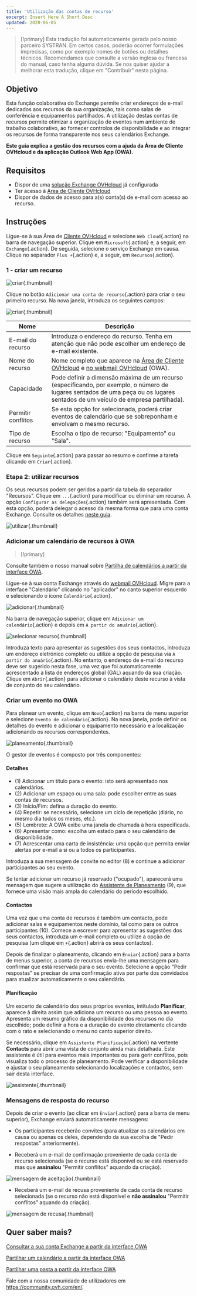 ```yaml
---
title: 'Utilização das contas de recurso'
excerpt: Insert Here A Short Desc
updated: 2020-06-05
---
```



> [!primary]
> Esta tradução foi automaticamente gerada pelo nosso parceiro SYSTRAN. Em certos casos, poderão ocorrer formulações imprecisas, como por exemplo nomes de botões ou detalhes técnicos. Recomendamos que consulte a versão inglesa ou francesa do manual, caso tenha alguma dúvida. Se nos quiser ajudar a melhorar esta tradução, clique em "Contribuir" nesta página.
>

## Objetivo

Esta função colaborativa do Exchange permite criar endereços de e-mail dedicados aos recursos da sua organização, tais como salas de conferência e equipamentos partilhados. A utilização destas contas de recursos permite otimizar a organização de eventos num ambiente de trabalho colaborativo, ao fornecer controlos de disponibilidade e ao integrar os recursos de forma transparente nos seus calendários Exchange.

**Este guia explica a gestão dos recursos com a ajuda da Área de Cliente OVHcloud e da aplicação Outlook Web App (OWA).**

## Requisitos

- Dispor de uma [solução Exchange OVHcloud](https://www.ovhcloud.com/pt/emails/hosted-exchange/) já configurada
- Ter acesso à [Área de Cliente OVHcloud](https://www.ovh.com/auth/?action=gotomanager&from=https://www.ovh.pt/&ovhSubsidiary=pt)
- Dispor de dados de acesso para a(s) conta(s) de e-mail com acesso ao recurso.

## Instruções

Ligue-se à sua Área de [Cliente OVHcloud](https://www.ovh.com/auth/?action=gotomanager&from=https://www.ovh.pt/&ovhSubsidiary=pt) e selecione `Web Cloud`{.action} na barra de navegação superior. Clique em `Microsoft`{.action} e, a seguir, em `Exchange`{.action}. De seguida, selecione o serviço Exchange em causa. Clique no separador `Plus +`{.action} e, a seguir, em `Recursos`{.action}.

### 1 - criar um recurso

![criar](images/exchange-resources-step1.png){.thumbnail}

Clique no botão `Adicionar uma conta de recurso`{.action} para criar o seu primeiro recurso. Na nova janela, introduza os seguintes campos:

![criar](images/exchange-resources-step2.png){.thumbnail}

|Nome|Descrição|
|---|---|
|E-mail do recurso|Introduza o endereço do recurso. Tenha em atenção que não pode escolher um endereço de e-mail existente.|
|Nome do recurso|Nome completo que aparece na [Área de Cliente OVHcloud](https://www.ovh.com/auth/?action=gotomanager&from=https://www.ovh.pt/&ovhSubsidiary=pt) e [no webmail OVHcloud](https://www.ovh.pt/mail/) (OWA).|
|Capacidade|Pode definir a dimensão máxima de um recurso (especificando, por exemplo, o número de lugares sentados de uma peça ou os lugares sentados de um veículo de empresa partilhada).|
|Permitir conflitos|Se esta opção for selecionada, poderá criar eventos de calendário que se sobreponham e envolvam o mesmo recurso.|
|Tipo de recurso|Escolha o tipo de recurso: "Equipamento" ou "Sala".|

Clique em `Seguinte`{.action} para passar ao resumo e confirme a tarefa clicando em `Criar`{.action}.


### Etapa 2: utilizar recursos

Os seus recursos podem ser geridos a partir da tabela do separador "Recursos". Clique em `...`{.action} para modificar ou eliminar um recurso. A opção `Configurar as delegações`{.action} também será apresentada. Com esta opção, poderá delegar o acesso da mesma forma que para uma conta Exchange. Consulte os detalhes [neste guia](/pages/web_cloud/email_and_collaborative_solutions/microsoft_exchange/feature_delegation).

![utilizar](images/exchange-resources-step3.png){.thumbnail}

### Adicionar um calendário de recursos à OWA

> [!primary]
>
Consulte também o nosso manual sobre [Partilha de calendários a partir da interface OWA](/pages/web_cloud/email_and_collaborative_solutions/using_the_outlook_web_app_webmail/owa_calendar_sharing).
>

Ligue-se à sua conta Exchange através do [webmail OVHcloud](https://www.ovh.pt/mail/). Migre para a interface "Calendário" clicando no "aplicador" no canto superior esquerdo e selecionando o ícone `Calendário`{.action}.

![adicionar](images/exchange-calendars-step1.png){.thumbnail}

Na barra de navegação superior, clique em `Adicionar um calendário`{.action} e depois em `A partir do anuário`{.action}.

![selecionar recurso](images/exchange-resources-step4.png){.thumbnail}

Introduza texto para apresentar as sugestões dos seus contactos, introduza um endereço eletrónico completo ou utilize a opção de pesquisa via `A partir do anuário`{.action}. No entanto, o endereço de e-mail do recurso deve ser sugerido nesta fase, uma vez que foi automaticamente acrescentado à lista de endereços global (GAL) aquando da sua criação. Clique em `Abrir`{.action} para adicionar o calendário deste recurso à vista de conjunto do seu calendário.

### Criar um evento no OWA

Para planear um evento, clique em `Novo`{.action} na barra de menu superior e selecione `Evento de calendário`{.action}. Na nova janela, pode definir os detalhes do evento e adicionar o equipamento necessário e a localização adicionando os recursos correspondentes.

![planeamento](images/exchange-resources-step5_1.png){.thumbnail}

O gestor de eventos é composto por três componentes:

#### Detalhes

- (1) Adicionar um título para o evento: isto será apresentado nos calendários.
- (2) Adicionar um espaço ou uma sala: pode escolher entre as suas contas de recursos.
- (3) Início/Fim: defina a duração do evento.
- (4) Repetir: se necessário, selecione um ciclo de repetição (diário, no mesmo dia todos os meses, etc.).
- (5) Lembrete: A OWA exibe uma janela de chamada à hora especificada.
- (6) Apresentar como: escolha um estado para o seu calendário de disponibilidade.
- (7) Acrescentar uma carta de insistência: uma opção que permita enviar alertas por e-mail a si ou a todos os participantes.

Introduza a sua mensagem de convite no editor (8) e continue a adicionar participantes ao seu evento.

Se tentar adicionar um recurso já reservado ("ocupado"), aparecerá uma mensagem que sugere a utilização do [Assistente de Planeamento](./#planificacao) (9), que fornece uma visão mais ampla do calendário do período escolhido.

#### Contactos

Uma vez que uma conta de recursos é também um contacto, pode adicionar salas e equipamentos neste domínio, tal como para os outros participantes (10). Comece a escrever para apresentar as sugestões dos seus contactos, introduza um e-mail completo ou utilize a opção de pesquisa (um clique em `+`{.action} abrirá os seus contactos).

Depois de finalizar o planeamento, clicando em `Enviar`{.action} para a barra de menus superior, a conta de recursos envia-lhe uma mensagem para confirmar que está reservada para o seu evento. Selecione a opção "Pedir respostas" se precisar de uma confirmação ativa por parte dos convidados para atualizar automaticamente o seu calendário.

#### Planificação

Um excerto de calendário dos seus próprios eventos, intitulado **Planificar**, aparece à direita assim que adiciona um recurso ou uma pessoa ao evento. Apresenta um resumo gráfico da disponibilidade dos recursos no dia escolhido; pode definir a hora e a duração do evento diretamente clicando com o rato e selecionando o menu no canto superior direito.

Se necessário, clique em `Assistente Planificação`{.action} na vertente **Contacts** para abrir uma vista de conjunto ainda mais detalhada. Este assistente é útil para eventos mais importantes ou para gerir conflitos, pois visualiza todo o processo de planeamento. Pode verificar a disponibilidade e ajustar o seu planeamento selecionando localizações e contactos, sem sair desta interface.

![assistente](images/exchange-resources-step6.png){.thumbnail}

### Mensagens de resposta do recurso

Depois de criar o evento (ao clicar em `Enviar`{.action} para a barra de menu superior), Exchange enviará automaticamente mensagens:

- Os participantes receberão convites (para atualizar os calendários em causa ou apenas os deles, dependendo da sua escolha de "Pedir respostas" anteriormente).

- Receberá um e-mail de confirmação proveniente de cada conta de recurso selecionada (se o recurso está disponível ou se está reservado mas que **assinalou** "Permitir conflitos" aquando da criação).

![mensagem de aceitação](images/exchange-resources-step7.png){.thumbnail}

- Receberá um e-mail de recusa proveniente de cada conta de recurso selecionada (se o recurso não está disponível e **não assinalou** "Permitir conflitos" aquando da criação).

![mensagem de recusa](images/exchange-resources-step8.png){.thumbnail}

## Quer saber mais?

[Consultar a sua conta Exchange a partir da interface OWA](/pages/web_cloud/email_and_collaborative_solutions/using_the_outlook_web_app_webmail/email_owa)

[Partilhar um calendário a partir da interface OWA](/pages/web_cloud/email_and_collaborative_solutions/using_the_outlook_web_app_webmail/owa_calendar_sharing)

[Partilhar uma pasta a partir da interface OWA](/pages/web_cloud/email_and_collaborative_solutions/using_the_outlook_web_app_webmail/owa_directory_sharing)

Fale com a nossa comunidade de utilizadores em <https://community.ovh.com/en/>.
